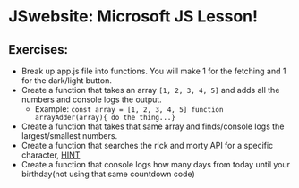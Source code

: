 # JSwebsite: Microsoft JS Lesson!

## Exercises:
- Break up app.js file into functions. You will make 1 for the fetching and 1 for the dark/light button.
- Create a function that takes an array `[1, 2, 3, 4, 5]` and adds all the numbers and console logs the output.
    - Example: `const array = [1, 2, 3, 4, 5] function arrayAdder(array){ do the thing...}`
- Create a function that takes that same array and finds/console logs the largest/smallest numbers.
- Create a function that searches the rick and morty API for a specific character, [HINT](https://rickandmortyapi.com/documentation/#filter-characters)
- Create a function that console logs how many days from today until your birthday(not using that same countdown code)

